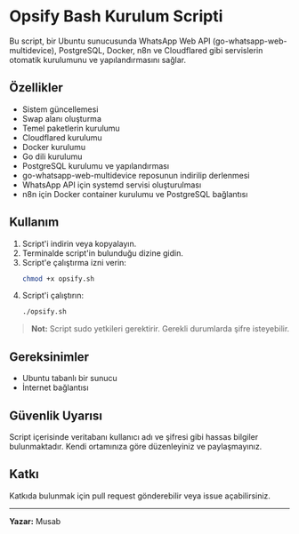 # Opsify Bash Kurulum Scripti

Bu script, bir Ubuntu sunucusunda WhatsApp Web API (go-whatsapp-web-multidevice), PostgreSQL, Docker, n8n ve Cloudflared gibi servislerin otomatik kurulumunu ve yapılandırmasını sağlar.

## Özellikler
- Sistem güncellemesi
- Swap alanı oluşturma
- Temel paketlerin kurulumu
- Cloudflared kurulumu
- Docker kurulumu
- Go dili kurulumu
- PostgreSQL kurulumu ve yapılandırması
- go-whatsapp-web-multidevice reposunun indirilip derlenmesi
- WhatsApp API için systemd servisi oluşturulması
- n8n için Docker container kurulumu ve PostgreSQL bağlantısı

## Kullanım
1. Script'i indirin veya kopyalayın.
2. Terminalde script'in bulunduğu dizine gidin.
3. Script'e çalıştırma izni verin:
   ```bash
   chmod +x opsify.sh
   ```
4. Script'i çalıştırın:
   ```bash
   ./opsify.sh
   ```

> **Not:** Script sudo yetkileri gerektirir. Gerekli durumlarda şifre isteyebilir.

## Gereksinimler
- Ubuntu tabanlı bir sunucu
- İnternet bağlantısı

## Güvenlik Uyarısı
Script içerisinde veritabanı kullanıcı adı ve şifresi gibi hassas bilgiler bulunmaktadır. Kendi ortamınıza göre düzenleyiniz ve paylaşmayınız.

## Katkı
Katkıda bulunmak için pull request gönderebilir veya issue açabilirsiniz.

---

**Yazar:** Musab
